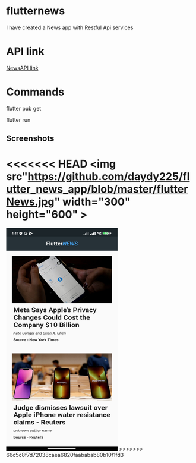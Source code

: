 # flutternews

I have created a News app with Restful Api services

# API link

<a href="https://newsapi.org/">NewsAPI link</a>

# Commands

flutter pub get

flutter run

## Screenshots

<<<<<<< HEAD
<img src"https://github.com/daydy225/flutter_news_app/blob/master/flutterNews.jpg" width="300" height="600" >
=======
<img src="https://github.com/daydy225/flutter_news_app/blob/master/flutterNews.jpg" width="300" height="600">
>>>>>>> 66c5c8f7d72038caea6820faababab80b10f1fd3
